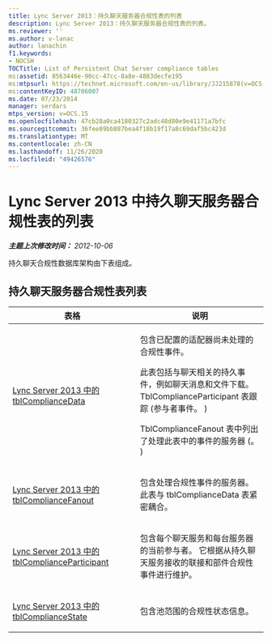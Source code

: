 ```yaml
---
title: Lync Server 2013：持久聊天服务器合规性表的列表
description: Lync Server 2013：持久聊天服务器合规性表的列表。
ms.reviewer: ''
ms.author: v-lanac
author: lanachin
f1.keywords:
- NOCSH
TOCTitle: List of Persistent Chat Server compliance tables
ms:assetid: 8563446e-90cc-47cc-8a8e-4883decfe195
ms:mtpsurl: https://technet.microsoft.com/en-us/library/JJ215878(v=OCS.15)
ms:contentKeyID: 48706007
ms.date: 07/23/2014
manager: serdars
mtps_version: v=OCS.15
ms.openlocfilehash: 47cb28a0ca4180327c2adc48d80e9e41171a7bfc
ms.sourcegitcommit: 36fee89bb887bea4f18b19f17a8c69daf5bc423d
ms.translationtype: MT
ms.contentlocale: zh-CN
ms.lasthandoff: 11/26/2020
ms.locfileid: "49426576"
---
```

# <a name="list-of-persistent-chat-server-compliance-tables-in-lync-server-2013"></a>Lync Server 2013 中持久聊天服务器合规性表的列表

<div data-xmlns="http://www.w3.org/1999/xhtml">

<div class="topic" data-xmlns="http://www.w3.org/1999/xhtml" data-msxsl="urn:schemas-microsoft-com:xslt" data-cs="https://msdn.microsoft.com/">

<div data-asp="https://msdn2.microsoft.com/asp">



</div>

<div id="mainSection">

<div id="mainBody">

<span> </span>

_**主题上次修改时间：** 2012-10-06_

持久聊天合规性数据库架构由下表组成。

<div>

## <a name="list-of-persistent-chat-server-compliance-tables"></a>持久聊天服务器合规性表列表


<table>
<colgroup>
<col style="width: 50%" />
<col style="width: 50%" />
</colgroup>
<thead>
<tr class="header">
<th>表格</th>
<th>说明</th>
</tr>
</thead>
<tbody>
<tr class="odd">
<td><p><a href="lync-server-2013-tblcompliancedata.md">Lync Server 2013 中的 tblComplianceData</a></p></td>
<td><p>包含已配置的适配器尚未处理的合规性事件。</p>
<p>此表包括与聊天相关的持久事件，例如聊天消息和文件下载。 TblComplianceParticipant 表跟踪 (参与者事件。 ) </p>
<p>TblComplianceFanout 表中列出了处理此表中的事件的服务器 (。 ) </p></td>
</tr>
<tr class="even">
<td><p><a href="lync-server-2013-tblcompliancefanout.md">Lync Server 2013 中的 tblComplianceFanout</a></p></td>
<td><p>包含处理合规性事件的服务器。 此表与 tblComplianceData 表紧密耦合。</p></td>
</tr>
<tr class="odd">
<td><p><a href="lync-server-2013-tblcomplianceparticipant.md">Lync Server 2013 中的 tblComplianceParticipant</a></p></td>
<td><p>包含每个聊天服务和每台服务器的当前参与者。 它根据从持久聊天服务接收的联接和部件合规性事件进行维护。</p></td>
</tr>
<tr class="even">
<td><p><a href="lync-server-2013-tblcompliancestate.md">Lync Server 2013 中的 tblComplianceState</a></p></td>
<td><p>包含池范围的合规性状态信息。</p></td>
</tr>
</tbody>
</table>


</div>

</div>

<span> </span>

</div>

</div>

</div>


